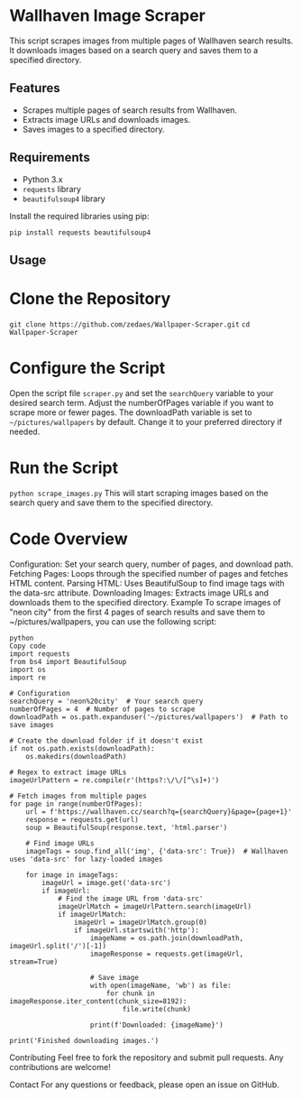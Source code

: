 # Wallhaven Image Scraper

This script scrapes images from multiple pages of Wallhaven search results. It downloads images based on a search query and saves them to a specified directory.

## Features

- Scrapes multiple pages of search results from Wallhaven.
- Extracts image URLs and downloads images.
- Saves images to a specified directory.

## Requirements

- Python 3.x
- `requests` library
- `beautifulsoup4` library

Install the required libraries using pip:

`pip install requests beautifulsoup4`

## Usage
# Clone the Repository

`git clone https://github.com/zedaes/Wallpaper-Scraper.git`
`cd Wallpaper-Scraper`

# Configure the Script

Open the script file `scraper.py` and set the `searchQuery` variable to your desired search term.
Adjust the numberOfPages variable if you want to scrape more or fewer pages.
The downloadPath variable is set to `~/pictures/wallpapers` by default. Change it to your preferred directory if needed.

# Run the Script

`python scrape_images.py`
This will start scraping images based on the search query and save them to the specified directory.

# Code Overview
Configuration: Set your search query, number of pages, and download path.
Fetching Pages: Loops through the specified number of pages and fetches HTML content.
Parsing HTML: Uses BeautifulSoup to find image tags with the data-src attribute.
Downloading Images: Extracts image URLs and downloads them to the specified directory.
Example
To scrape images of "neon city" from the first 4 pages of search results and save them to ~/pictures/wallpapers, you can use the following script:

```
python
Copy code
import requests
from bs4 import BeautifulSoup
import os
import re

# Configuration
searchQuery = 'neon%20city'  # Your search query
numberOfPages = 4  # Number of pages to scrape
downloadPath = os.path.expanduser('~/pictures/wallpapers')  # Path to save images

# Create the download folder if it doesn't exist
if not os.path.exists(downloadPath):
    os.makedirs(downloadPath)

# Regex to extract image URLs
imageUrlPattern = re.compile(r'(https?:\/\/[^\s]+)')

# Fetch images from multiple pages
for page in range(numberOfPages):
    url = f'https://wallhaven.cc/search?q={searchQuery}&page={page+1}' 
    response = requests.get(url)
    soup = BeautifulSoup(response.text, 'html.parser')
    
    # Find image URLs
    imageTags = soup.find_all('img', {'data-src': True})  # Wallhaven uses 'data-src' for lazy-loaded images

    for image in imageTags:
        imageUrl = image.get('data-src')
        if imageUrl:
            # Find the image URL from 'data-src'
            imageUrlMatch = imageUrlPattern.search(imageUrl)
            if imageUrlMatch:
                imageUrl = imageUrlMatch.group(0)
                if imageUrl.startswith('http'):
                    imageName = os.path.join(downloadPath, imageUrl.split('/')[-1])
                    imageResponse = requests.get(imageUrl, stream=True)
                    
                    # Save image
                    with open(imageName, 'wb') as file:
                        for chunk in imageResponse.iter_content(chunk_size=8192):
                            file.write(chunk)

                    print(f'Downloaded: {imageName}')

print('Finished downloading images.')
```

Contributing
Feel free to fork the repository and submit pull requests. Any contributions are welcome!

Contact
For any questions or feedback, please open an issue on GitHub.